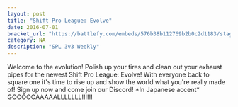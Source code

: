 ```yaml
---
layout: post
title: "Shift Pro League: Evolve"
date: 2016-07-01
bracket_url: "https://battlefy.com/embeds/576b38b112769b2b0c2d1183/stage/576b38b112769b2b0c2d1184"
category: NA
description: "SPL 3v3 Weekly"
---
```


Welcome to the evolution! Polish up your tires and clean out your exhaust pipes for the newest Shift Pro League: Evolve! With everyone back to square one it's time to rise up and show the world what you're really made of! Sign up now and come join our Discord! \*In Japanese accent\* GOOOOOAAAAALLLLLLL!!!!!!
